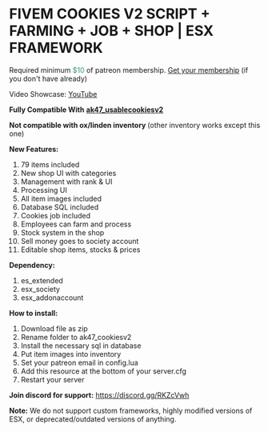 <h1>FIVEM COOKIES V2 SCRIPT + FARMING + JOB + SHOP | ESX FRAMEWORK</h1>
<p>Required minimum <span style="color: #339966;">$10</span> of patreon membership. <a href="https://patreon.com/menanak47" target="_blank">Get your membership</a> (if you don't have already)</p>
<p>Video Showcase: <a href="https://youtu.be/tNQ3U5F6yv8" target="_blank">YouTube</a></p>
<p><strong>Fully Compatible With</strong>&nbsp;<a href="https://github.com/MenanAk47/ak47_usablecookiesv2" target="_blank"><strong>ak47_usablecookiesv2</strong></a></p>
<p><strong>Not compatible with ox/linden inventory </strong>(other inventory works except this one)</p>
<p><strong>New Features: </strong></p>
<ol>
<li>79 items included</li>
<li>New shop UI with categories</li>
<li>Management with rank &amp; UI</li>
<li>Processing UI</li>
<li>All item images included</li>
<li>Database SQL included</li>
<li>Cookies job included</li>
<li>Employees can farm and process</li>
<li>Stock system in the shop</li>
<li>Sell money goes to society account</li>
<li>Editable shop items, stocks &amp; prices</li>
</ol>
<p><strong>Dependency: </strong></p>
<ol>
<li>es_extended</li>
<li>esx_society</li>
<li>esx_addonaccount</li>
</ol>
<p><strong>How to install:</strong></p>
<ol>
<li>Download file as zip</li>
<li>Rename folder to ak47_cookiesv2</li>
<li>Install the necessary sql in database</li>
<li>Put item images into inventory</li>
<li>Set your patreon email in config.lua</li>
<li>Add this resource at the bottom of your server.cfg</li>
<li>Restart your server</li>
</ol>
<p><strong>Join discord for support:</strong> <a href="https://discord.gg/RKZcVwh">https://discord.gg/RKZcVwh</a></p>
<p><strong>Note:</strong> We do not support custom frameworks, highly modified versions of ESX, or deprecated/outdated versions of anything.</p>
